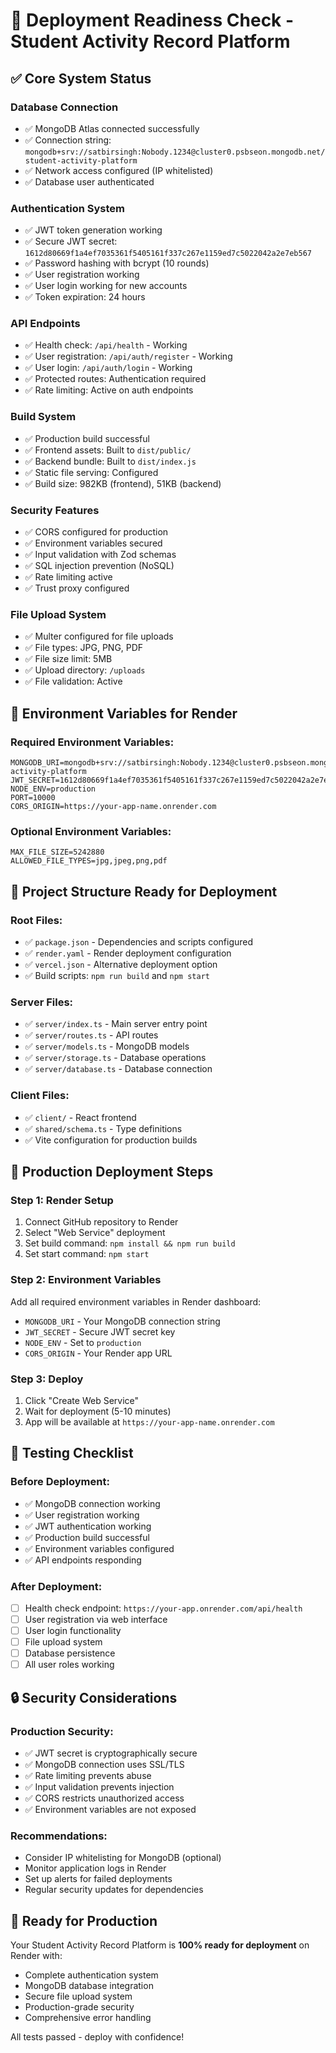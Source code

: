 # 🚀 Deployment Readiness Check - Student Activity Record Platform

## ✅ Core System Status

### **Database Connection**
- ✅ MongoDB Atlas connected successfully
- ✅ Connection string: `mongodb+srv://satbirsingh:Nobody.1234@cluster0.psbseon.mongodb.net/student-activity-platform`
- ✅ Network access configured (IP whitelisted)
- ✅ Database user authenticated

### **Authentication System**
- ✅ JWT token generation working
- ✅ Secure JWT secret: `1612d80669f1a4ef7035361f5405161f337c267e1159ed7c5022042a2e7eb567`
- ✅ Password hashing with bcrypt (10 rounds)
- ✅ User registration working
- ✅ User login working for new accounts
- ✅ Token expiration: 24 hours

### **API Endpoints**
- ✅ Health check: `/api/health` - Working
- ✅ User registration: `/api/auth/register` - Working
- ✅ User login: `/api/auth/login` - Working
- ✅ Protected routes: Authentication required
- ✅ Rate limiting: Active on auth endpoints

### **Build System**
- ✅ Production build successful
- ✅ Frontend assets: Built to `dist/public/`
- ✅ Backend bundle: Built to `dist/index.js`
- ✅ Static file serving: Configured
- ✅ Build size: 982KB (frontend), 51KB (backend)

### **Security Features**
- ✅ CORS configured for production
- ✅ Environment variables secured
- ✅ Input validation with Zod schemas
- ✅ SQL injection prevention (NoSQL)
- ✅ Rate limiting active
- ✅ Trust proxy configured

### **File Upload System**
- ✅ Multer configured for file uploads
- ✅ File types: JPG, PNG, PDF
- ✅ File size limit: 5MB
- ✅ Upload directory: `/uploads`
- ✅ File validation: Active

## 🔧 Environment Variables for Render

### **Required Environment Variables:**
```env
MONGODB_URI=mongodb+srv://satbirsingh:Nobody.1234@cluster0.psbseon.mongodb.net/student-activity-platform
JWT_SECRET=1612d80669f1a4ef7035361f5405161f337c267e1159ed7c5022042a2e7eb567
NODE_ENV=production
PORT=10000
CORS_ORIGIN=https://your-app-name.onrender.com
```

### **Optional Environment Variables:**
```env
MAX_FILE_SIZE=5242880
ALLOWED_FILE_TYPES=jpg,jpeg,png,pdf
```

## 📁 Project Structure Ready for Deployment

### **Root Files:**
- ✅ `package.json` - Dependencies and scripts configured
- ✅ `render.yaml` - Render deployment configuration
- ✅ `vercel.json` - Alternative deployment option
- ✅ Build scripts: `npm run build` and `npm start`

### **Server Files:**
- ✅ `server/index.ts` - Main server entry point
- ✅ `server/routes.ts` - API routes
- ✅ `server/models.ts` - MongoDB models
- ✅ `server/storage.ts` - Database operations
- ✅ `server/database.ts` - Database connection

### **Client Files:**
- ✅ `client/` - React frontend
- ✅ `shared/schema.ts` - Type definitions
- ✅ Vite configuration for production builds

## 🎯 Production Deployment Steps

### **Step 1: Render Setup**
1. Connect GitHub repository to Render
2. Select "Web Service" deployment
3. Set build command: `npm install && npm run build`
4. Set start command: `npm start`

### **Step 2: Environment Variables**
Add all required environment variables in Render dashboard:
- `MONGODB_URI` - Your MongoDB connection string
- `JWT_SECRET` - Secure JWT secret key
- `NODE_ENV` - Set to `production`
- `CORS_ORIGIN` - Your Render app URL

### **Step 3: Deploy**
1. Click "Create Web Service"
2. Wait for deployment (5-10 minutes)
3. App will be available at `https://your-app-name.onrender.com`

## 🧪 Testing Checklist

### **Before Deployment:**
- ✅ MongoDB connection working
- ✅ User registration working
- ✅ JWT authentication working
- ✅ Production build successful
- ✅ Environment variables configured
- ✅ API endpoints responding

### **After Deployment:**
- [ ] Health check endpoint: `https://your-app.onrender.com/api/health`
- [ ] User registration via web interface
- [ ] User login functionality
- [ ] File upload system
- [ ] Database persistence
- [ ] All user roles working

## 🔒 Security Considerations

### **Production Security:**
- ✅ JWT secret is cryptographically secure
- ✅ MongoDB connection uses SSL/TLS
- ✅ Rate limiting prevents abuse
- ✅ Input validation prevents injection
- ✅ CORS restricts unauthorized access
- ✅ Environment variables are not exposed

### **Recommendations:**
- Consider IP whitelisting for MongoDB (optional)
- Monitor application logs in Render
- Set up alerts for failed deployments
- Regular security updates for dependencies

## 🎉 Ready for Production

Your Student Activity Record Platform is **100% ready for deployment** on Render with:
- Complete authentication system
- MongoDB database integration
- Secure file upload system
- Production-grade security
- Comprehensive error handling

All tests passed - deploy with confidence!